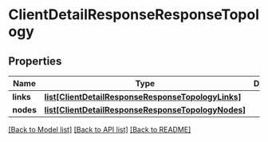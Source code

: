 # ClientDetailResponseResponseTopology

## Properties
Name | Type | Description | Notes
------------ | ------------- | ------------- | -------------
**links** | [**list[ClientDetailResponseResponseTopologyLinks]**](ClientDetailResponseResponseTopologyLinks.md) |  | [optional] 
**nodes** | [**list[ClientDetailResponseResponseTopologyNodes]**](ClientDetailResponseResponseTopologyNodes.md) |  | [optional] 

[[Back to Model list]](../README.md#documentation-for-models) [[Back to API list]](../README.md#documentation-for-api-endpoints) [[Back to README]](../README.md)



